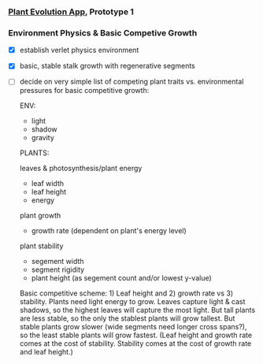 ### [Plant Evolution App](https://github.com/matthewmain/plant_evolution_app), Prototype 1 
### Environment Physics & Basic Competive Growth

- [X] establish verlet physics environment

- [X] basic, stable stalk growth with regenerative segments

- [ ] decide on very simple list of competing plant traits vs. environmental pressures for basic competitive growth:

   ENV:

  - light
  - shadow
  - gravity

   PLANTS:

   leaves & photosynthesis/plant energy
  - leaf width
  - leaf height
  - energy

   plant growth
  - growth rate (dependent on plant's energy level)

   plant stability
  - segement width
  - segment rigidity
  - plant height (as segement count and/or lowest y-value)

   Basic competitive scheme: 1) Leaf height and 2) growth rate vs 3) stability. Plants need light energy to grow. Leaves capture light & cast shadows, so the highest leaves will capture the most light. But tall plants are less stable, so the only the stablest plants will grow tallest. But stable plants grow slower (wide segments need longer cross spans?), so the least stable plants will grow fastest. (Leaf height and growth rate comes at the cost of stability. Stability comes at the cost of growth rate and leaf height.)